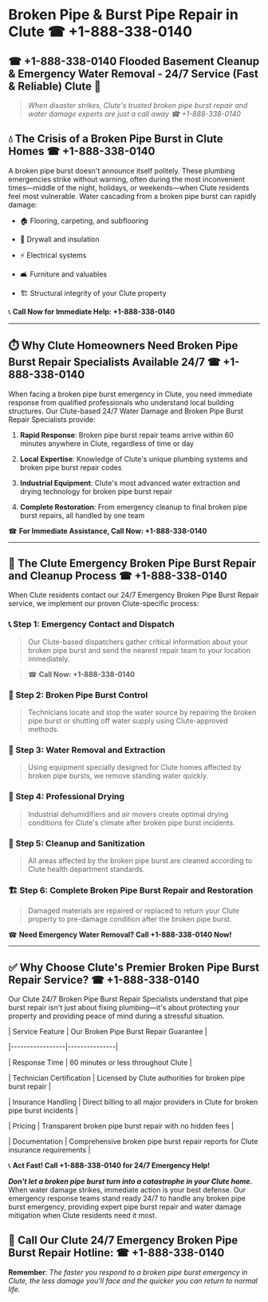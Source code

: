 # Broken Pipe & Burst Pipe Repair in Clute ☎ +1-888-338-0140  
## ☎ +1-888-338-0140 Flooded Basement Cleanup & Emergency Water Removal - 24/7 Service (Fast & Reliable) Clute 🚨  

> *When disaster strikes, Clute's trusted broken pipe burst repair and water damage experts are just a call away ☎ +1-888-338-0140*  

## 💧 The Crisis of a Broken Pipe Burst in Clute Homes ☎ +1-888-338-0140  

A broken pipe burst doesn't announce itself politely. These plumbing emergencies strike without warning, often during the most inconvenient times—middle of the night, holidays, or weekends—when Clute residents feel most vulnerable. Water cascading from a broken pipe burst can rapidly damage:  

* 🏠 Flooring, carpeting, and subflooring  
* 🧱 Drywall and insulation  
* ⚡ Electrical systems  
* 🛋️ Furniture and valuables  
* 🏗️ Structural integrity of your Clute property  

📞 **Call Now for Immediate Help: +1-888-338-0140**  

---  

## ⏱️ Why Clute Homeowners Need Broken Pipe Burst Repair Specialists Available 24/7 ☎ +1-888-338-0140  

When facing a broken pipe burst emergency in Clute, you need immediate response from qualified professionals who understand local building structures. Our Clute-based 24/7 Water Damage and Broken Pipe Burst Repair Specialists provide:  

1. **Rapid Response**: Broken pipe burst repair teams arrive within 60 minutes anywhere in Clute, regardless of time or day  
2. **Local Expertise**: Knowledge of Clute's unique plumbing systems and broken pipe burst repair codes  
3. **Industrial Equipment**: Clute's most advanced water extraction and drying technology for broken pipe burst repair  
4. **Complete Restoration**: From emergency cleanup to final broken pipe burst repairs, all handled by one team  

☎ **For Immediate Assistance, Call Now: +1-888-338-0140**  

---  

## 🔧 The Clute Emergency Broken Pipe Burst Repair and Cleanup Process ☎ +1-888-338-0140  

When Clute residents contact our 24/7 Emergency Broken Pipe Burst Repair service, we implement our proven Clute-specific process:  

### 📞 Step 1: Emergency Contact and Dispatch  
> Our Clute-based dispatchers gather critical information about your broken pipe burst and send the nearest repair team to your location immediately.  
> ☎ **Call Now: +1-888-338-0140**  

### 🚿 Step 2: Broken Pipe Burst Control  
> Technicians locate and stop the water source by repairing the broken pipe burst or shutting off water supply using Clute-approved methods.  

### 🌊 Step 3: Water Removal and Extraction  
> Using equipment specially designed for Clute homes affected by broken pipe bursts, we remove standing water quickly.  

### 💨 Step 4: Professional Drying  
> Industrial dehumidifiers and air movers create optimal drying conditions for Clute's climate after broken pipe burst incidents.  

### 🧼 Step 5: Cleanup and Sanitization  
> All areas affected by the broken pipe burst are cleaned according to Clute health department standards.  

### 🏗️ Step 6: Complete Broken Pipe Burst Repair and Restoration  
> Damaged materials are repaired or replaced to return your Clute property to pre-damage condition after the broken pipe burst.  

☎ **Need Emergency Water Removal? Call +1-888-338-0140 Now!**  

---  

## ✅ Why Choose Clute's Premier Broken Pipe Burst Repair Service? ☎ +1-888-338-0140  

Our Clute 24/7 Broken Pipe Burst Repair Specialists understand that pipe burst repair isn't just about fixing plumbing—it's about protecting your property and providing peace of mind during a stressful situation.  

| Service Feature | Our Broken Pipe Burst Repair Guarantee |  
|-----------------|---------------|  
| Response Time | 60 minutes or less throughout Clute |  
| Technician Certification | Licensed by Clute authorities for broken pipe burst repair |  
| Insurance Handling | Direct billing to all major providers in Clute for broken pipe burst incidents |  
| Pricing | Transparent broken pipe burst repair with no hidden fees |  
| Documentation | Comprehensive broken pipe burst repair reports for Clute insurance requirements |  

📞 **Act Fast! Call +1-888-338-0140 for 24/7 Emergency Help!**  

***Don't let a broken pipe burst turn into a catastrophe in your Clute home.*** When water damage strikes, immediate action is your best defense. Our emergency response teams stand ready 24/7 to handle any broken pipe burst emergency, providing expert pipe burst repair and water damage mitigation when Clute residents need it most.  

## 📱 Call Our Clute 24/7 Emergency Broken Pipe Burst Repair Hotline: ☎ +1-888-338-0140  

**Remember**: *The faster you respond to a broken pipe burst emergency in Clute, the less damage you'll face and the quicker you can return to normal life.*